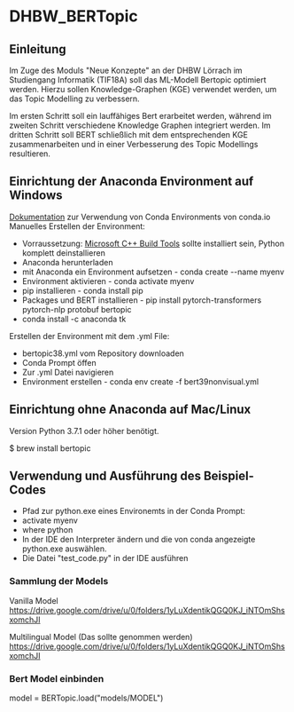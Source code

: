 # DHBW_BERTopic

## Einleitung
Im Zuge des Moduls "Neue Konzepte" an der DHBW Lörrach im Studiengang Informatik (TIF18A) soll das ML-Modell Bertopic optimiert werden.
Hierzu sollen Knowledge-Graphen (KGE) verwendet werden, um das Topic Modelling zu verbessern.

Im ersten Schritt soll ein lauffähiges Bert erarbeitet werden, während im zweiten Schritt verschiedene Knowledge Graphen integriert werden.
Im dritten Schritt soll BERT schließlich mit dem entsprechenden KGE zusammenarbeiten und in einer Verbesserung des Topic Modellings resultieren.
 
## Einrichtung der Anaconda Environment auf Windows  
[Dokumentation](https://docs.conda.io/projects/conda/en/latest/user-guide/tasks/manage-environments.html#) zur Verwendung von Conda Environments von conda.io  
Manuelles Erstellen der Environment:  
  * Vorraussetzung: [Microsoft C++ Build Tools](https://visualstudio.microsoft.com/de/visual-cpp-build-tools/) sollte installiert sein, Python komplett deinstallieren
  * Anaconda herunterladen
  * mit Anaconda ein Environment aufsetzen - conda create --name myenv
  * Environment aktivieren - conda activate myenv
  * pip installieren - conda install pip
  * Packages und BERT installieren - pip install pytorch-transformers pytorch-nlp protobuf bertopic
  * conda install -c anaconda tk

Erstellen der Environment mit dem .yml File:  
  * bertopic38.yml vom Repository downloaden
  * Conda Prompt öffen
  * Zur .yml Datei navigieren
  * Environment erstellen - conda env create -f bert39nonvisual.yml  

## Einrichtung ohne Anaconda auf Mac/Linux
Version Python 3.7.1 oder höher benötigt.

$ brew install bertopic

## Verwendung und Ausführung des Beispiel-Codes
  * Pfad zur python.exe eines Environemts in der Conda Prompt:
  * activate myenv
  * where python
  * In der IDE den Interpreter ändern und die von conda angezeigte python.exe auswählen.
  * Die Datei "test_code.py" in der IDE ausführen

### Sammlung der Models
Vanilla Model
https://drive.google.com/drive/u/0/folders/1yLuXdentikQGQ0KJ_iNTOmShsxomchJI

Multilingual Model (Das sollte genommen werden)
https://drive.google.com/drive/u/0/folders/1yLuXdentikQGQ0KJ_iNTOmShsxomchJI

### Bert Model einbinden
model = BERTopic.load("models/MODEL")

